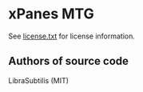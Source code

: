 xPanes MTG
==========
See [license.txt](./license.txt) for license information.

Authors of source code
----------------------
LibraSubtilis (MIT)

